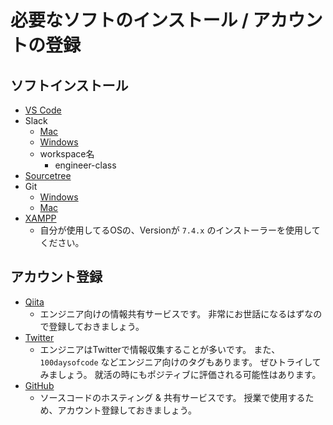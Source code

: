 # 必要なソフトのインストール / アカウントの登録

## ソフトインストール
- [VS Code](https://code.visualstudio.com/)
- Slack
  - [Mac](https://apps.apple.com/app/slack/id803453959)
  - [Windows](https://slack.com/intl/en-ph/downloads/windows)
  - workspace名
    - engineer-class
- [Sourcetree](https://www.sourcetreeapp.com/)
- Git
  - [Windows](https://gitforwindows.org/)
  - [Mac](https://git-scm.com/)
- [XAMPP](https://www.apachefriends.org/download.html)
  - 自分が使用してるOSの、Versionが `7.4.x` のインストーラーを使用してください。

## アカウント登録
- [Qiita](https://qiita.com/)
  - エンジニア向けの情報共有サービスです。
    非常にお世話になるはずなので登録しておきましょう。
- [Twitter](https://twitter.com/)
  - エンジニアはTwitterで情報収集することが多いです。
    また、 `100daysofcode` などエンジニア向けのタグもあります。
    ぜひトライしてみましょう。
    就活の時にもポジティブに評価される可能性はあります。
- [GitHub](https://github.com/)
  - ソースコードのホスティング & 共有サービスです。
    授業で使用するため、アカウント登録しておきましょう。  